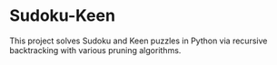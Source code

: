 # Sudoku-Keen
This project solves Sudoku and Keen puzzles in Python via recursive backtracking with various pruning algorithms.
